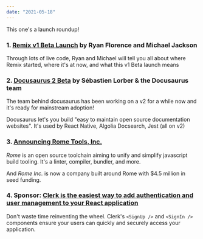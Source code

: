 ```yaml
---
date: "2021-05-18"
---
```


This one's a launch roundup!

### 1. [Remix v1 Beta Launch](https://www.youtube.com/watch?v=4dOAFJUOi-s&ab_channel=Remix) by Ryan Florence and Michael Jackson

Through lots of live code, Ryan and Michael will tell you all about where Remix started, where it's at now, and what this v1 Beta launch means

### 2. [Docusaurus 2 Beta](https://docusaurus.io/blog/2021/05/12/announcing-docusaurus-two-beta) by Sébastien Lorber & the Docusaurus team

The team behind docusaurus has been working on a v2 for a while now and it's ready for mainstream adoption!

Docusaurus let's you build "easy to maintain open source documentation websites". It's used by React Native, Algolia Docsearch, Jest (all on v2)


### 3. [Announcing Rome Tools, Inc.](https://rome.tools/blog/announcing-rome-tools-inc/)

_Rome_ is an open source toolchain aiming to unify and simplify javascript build tooling. It's a linter, compiler, bundler, and more.

And _Rome Inc._ is now a company built around Rome with $4.5 million in seed funding.

### 4. Sponsor: [Clerk is the easiest way to add authentication and user management to your React application](https://www.clerk.dev/?utm_source=tinyreact&utm_medium=email&utm_campaign=c1)

Don't waste time reinventing the wheel.  Clerk's `<SignUp />` and `<SignIn />` components ensure your users can quickly and securely access your application.